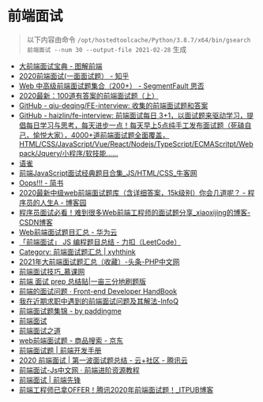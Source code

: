 
前端面试
====


> 以下内容由命令 `/opt/hostedtoolcache/Python/3.8.7/x64/bin/gsearch 前端面试 --num 30 --output-file 2021-02-28` 生成

- [大前端面试宝典 - 图解前端](https://lucifer.ren/fe-interview/)
- [2020前端面试(一面面试题） - 知乎](https://zhuanlan.zhihu.com/p/84212558)
- [Web 中高级前端面试题集合（200+） - SegmentFault 思否](https://segmentfault.com/a/1190000021966814)
- [2020最新：100道有答案的前端面试题（上）](https://juejin.cn/post/6847902225423925255)
- [GitHub - qiu-deqing/FE-interview: 收集的前端面试题和答案](https://github.com/qiu-deqing/FE-interview)
- [GitHub - haizlin/fe-interview: 前端面试每日 3+1，以面试题来驱动学习，提倡每日学习与思考，每天进步一点！每天早上5点纯手工发布面试题（死磕自己，愉悦大家），4000+道前端面试题全面覆盖，HTML/CSS/JavaScript/Vue/React/Nodejs/TypeScript/ECMAScritpt/Webpack/Jquery/小程序/软技能……](https://github.com/haizlin/fe-interview)
- [语雀](https://www.yuque.com/nieyulin/lunpyu)
- [前端JavaScript面试经典题目合集_JS/HTML/CSS_牛客网](https://www.nowcoder.com/ta/front-end-interview)
- [Oops!!! - 简书](https://www.jianshu.com/p/2f7eb1ad7174)
- [2020最新中级web前端面试题库（含详细答案，15k级别）你会几道呢？ - 程序员的人生A - 博客园](https://www.cnblogs.com/chengxuyuanaa/p/13084188.html)
- [程序员面试必看！难到很多Web前端工程师的面试题分享_xiaoxijing的博客-CSDN博客](https://blog.csdn.net/xiaoxijing/article/details/107025081)
- [Web前端面试题目汇总 - 华为云](https://www.huaweicloud.com/articles/203ec35d468dceec04a4f9e220525450.html)
- [「前端面试」 JS 编程题目总结 - 力扣（LeetCode）](https://leetcode-cn.com/circle/discuss/SVKmhR/)
- [Category: 前端面试题汇总 | xyhthink](https://www.xyhthink.com/categories/%E5%89%8D%E7%AB%AF%E9%9D%A2%E8%AF%95%E9%A2%98%E6%B1%87%E6%80%BB/)
- [2021年大前端面试题汇总（收藏）-头条-PHP中文网](https://www.php.cn/toutiao-415600.html)
- [前端面试技巧_慕课网](https://www.imooc.com/topic/webmianshi)
- [前端 面试 prep 总结贴|一亩三分地刷题版](https://www.1point3acres.com/bbs/thread-524307-1-1.html)
- [前端的面试问题 · Front-end Developer HandBook](https://dwqs.gitbooks.io/frontenddevhandbook/content/practice/front-end-interview.html)
- [我在近期求职中遇到的前端面试问题及其解法-InfoQ](https://www.infoq.cn/article/kgtatpijcw0qrpuqb78t)
- [前端面试题集锦 - by paddingme](https://fe.padding.me/)
- [前端面试](https://lgwebdream.github.io/FE-Interview/)
- [前端面试之道](http://caibaojian.com/interview-map/)
- [web前端面试题 - 商品搜索 - 京东](https://list.jd.com/Search?keyword=web%E5%89%8D%E7%AB%AF%E9%9D%A2%E8%AF%95%E9%A2%98&enc=utf-8&spm=2.1.3)
- [前端面试题 | 前端开发手册](http://fe.leozhang2018.me/practice/interview-q.html)
- [2020 前端面试 | 第一波面试题总结 - 云+社区 - 腾讯云](https://cloud.tencent.com/developer/article/1586856)
- [前端面试-Js中文网 · 前端进阶资源教程](https://www.javascriptc.com/tag/%E5%89%8D%E7%AB%AF%E9%9D%A2%E8%AF%95)
- [前端面试 | 前端先锋](http://blog.yidengxuetang.com/categories/%E5%89%8D%E7%AB%AF%E9%9D%A2%E8%AF%95/)
- [前端工程师已拿OFFER！腾讯2020年前端面试题！_ITPUB博客](http://blog.itpub.net/69916964/viewspace-2703243/)
